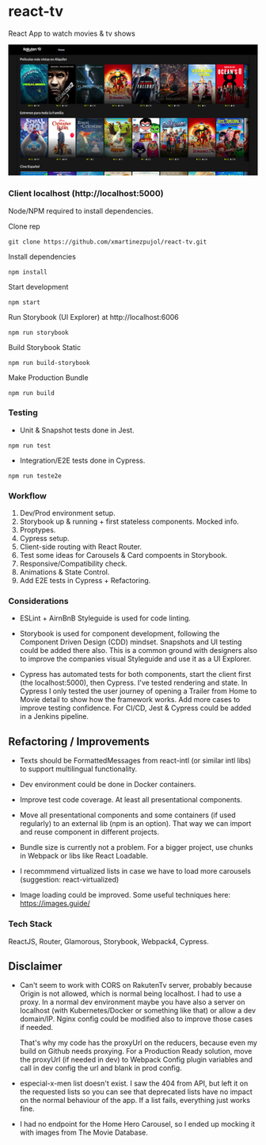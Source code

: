 # react-tv
React App to watch movies &amp; tv shows

![React Tv](react-tv.png?raw=true "React-Tv")

### Client localhost (http://localhost:5000)
Node/NPM required to install dependencies.

Clone rep
``` shell
git clone https://github.com/xmartinezpujol/react-tv.git
```

Install dependencies
``` shell
npm install
```

Start development
``` shell
npm start
```

Run Storybook (UI Explorer) at http://localhost:6006
``` shell
npm run storybook
```

Build Storybook Static
``` shell
npm run build-storybook
```

Make Production Bundle
``` shell
npm run build
```

### Testing

* Unit & Snapshot tests done in Jest. 

``` shell
npm run test
```

* Integration/E2E tests done in Cypress. 

``` shell
npm run teste2e
```

### Workflow

1) Dev/Prod environment setup.
2) Storybook up & running + first stateless components. Mocked info.
3) Proptypes.
4) Cypress setup.
5) Client-side routing with React Router.
6) Test some ideas for Carousels & Card compoents in Storybook.
7) Responsive/Compatibility check.
8) Animations & State Control.
9) Add E2E tests in Cypress + Refactoring.

### Considerations

* ESLint + AirnBnB Styleguide is used for code linting.

* Storybook is used for component development, following the Component Driven Design (CDD) mindset. Snapshots and UI testing could be added there also. This is a common ground with designers also to improve the companies visual Styleguide and use it as a UI Explorer.

* Cypress has automated tests for both components, start the client first (the localhost:5000), then Cypress. I've tested rendering and state. In Cypress I only tested the user journey of opening a Trailer from Home to Movie detail to show how the framework works. Add more cases to improve testing confidence. For CI/CD, Jest & Cypress could be added in a Jenkins pipeline.

## Refactoring / Improvements

* Texts should be FormattedMessages from react-intl (or similar intl libs) to support multilingual functionality.

* Dev environment could be done in Docker containers.

* Improve test code coverage. At least all presentational components.

* Move all presentational components and some containers (if used regularly) to an external lib (npm is an option). That way we can import and reuse component in different projects.

* Bundle size is currently not a problem. For a bigger project, use chunks in Webpack or libs like React Loadable.

* I recommmend virtualized lists in case we have to load more carousels (suggestion: react-virtualized)

* Image loading could be improved. Some useful techniques here: https://images.guide/

### Tech Stack
ReactJS, Router, Glamorous, Storybook, Webpack4, Cypress.


## Disclaimer

* Can't seem to work with CORS on RakutenTv server, probably because Origin is not allowed, which is normal being localhost. I had to use a proxy. In a normal dev environment maybe you have also a server on localhost (with Kubernetes/Docker or something like that) or allow a dev domain/IP. Nginx config could be modified also to improve those cases if needed. 

    That's why my code has the proxyUrl on the reducers, because even my build on Github needs proxying. For a Production Ready solution, move the proxyUrl (if needed in dev) to Webpack Config plugin variables and call in dev config the url and blank in prod config.


* especial-x-men list doesn't exist. I saw the 404 from API, but left it on the requested lists so you can see that deprecated lists have no impact on the normal behaviour of the app. If a list fails, everything just works fine.

* I had no endpoint for the Home Hero Carousel, so I ended up mocking it with images from The Movie Database.

